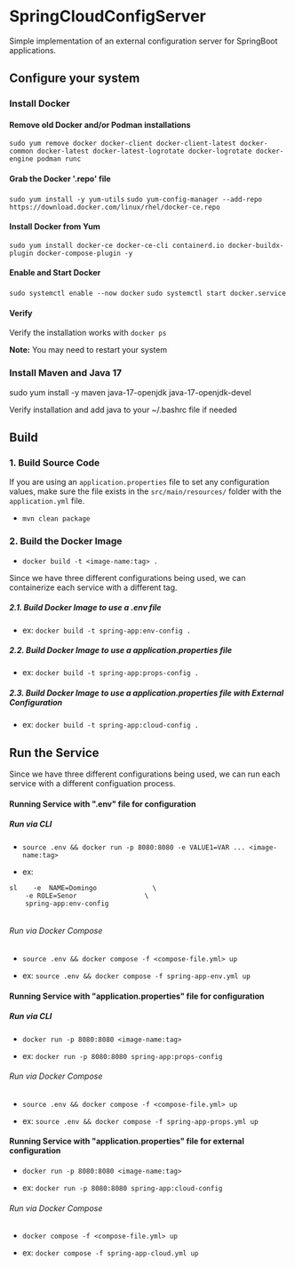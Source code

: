 # SpringCloudConfigServer
Simple implementation of an external configuration server for SpringBoot applications. 


## Configure your system

### Install Docker

#### Remove old Docker and/or Podman installations

`sudo yum remove docker docker-client docker-client-latest docker-common docker-latest docker-latest-logrotate docker-logrotate docker-engine podman runc`

#### Grab the Docker '.repo' file

`sudo yum install -y yum-utils`
`sudo yum-config-manager --add-repo https://download.docker.com/linux/rhel/docker-ce.repo`

#### Install Docker from Yum
`sudo yum install docker-ce docker-ce-cli containerd.io docker-buildx-plugin docker-compose-plugin -y`

#### Enable and Start Docker
`sudo systemctl enable --now docker`
`sudo systemctl start docker.service`

#### Verify
Verify the installation works with `docker ps`

**Note:** You may need to restart your system

### Install Maven and Java 17
sudo yum install -y maven java-17-openjdk java-17-openjdk-devel 

Verify installation and add java to your ~/.bashrc file if needed


## Build

### 1. Build Source Code

If you are using an `application.properties` file to set any configuration values, make sure the file exists in the `src/main/resources/` folder with the `application.yml` file.

- `mvn clean package`


### 2. Build the Docker Image

- `docker build -t <image-name:tag> .`

Since we have three different configurations being used, we can containerize each service with a different tag.

##### 2.1. Build Docker Image to use a .env file 

- ex: `docker build -t spring-app:env-config .`

##### 2.2. Build Docker Image to use a application.properties file 

- ex: `docker build -t spring-app:props-config .`

##### 2.3. Build Docker Image to use a application.properties file with External Configuration

- ex: `docker build -t spring-app:cloud-config .`


## Run the Service

Since we have three different configurations being used, we can run each service with a different configuation process.


#### Running Service with ".env" file for configuration
##### Run via CLI

- `source .env && docker run -p 8080:8080 -e VALUE1=VAR ... <image-name:tag>`

- ex: 
```
sl    -e  NAME=Domingo              \
    -e ROLE=Senor                 \
    spring-app:env-config
    
```

###### Run via Docker Compose

- `source .env && docker compose -f <compose-file.yml> up`

- ex: `source .env && docker compose -f spring-app-env.yml up`


#### Running Service with "application.properties" file for configuration
##### Run via CLI

- `docker run -p 8080:8080 <image-name:tag>`

- ex: `docker run -p 8080:8080 spring-app:props-config`


###### Run via Docker Compose

- `source .env && docker compose -f <compose-file.yml> up`

- ex: `source .env && docker compose -f spring-app-props.yml up`


#### Running Service with "application.properties" file for external configuration

- `docker run -p 8080:8080 <image-name:tag>`

- ex: `docker run -p 8080:8080 spring-app:cloud-config`


###### Run via Docker Compose

- `docker compose -f <compose-file.yml> up`

- ex: `docker compose -f spring-app-cloud.yml up`
